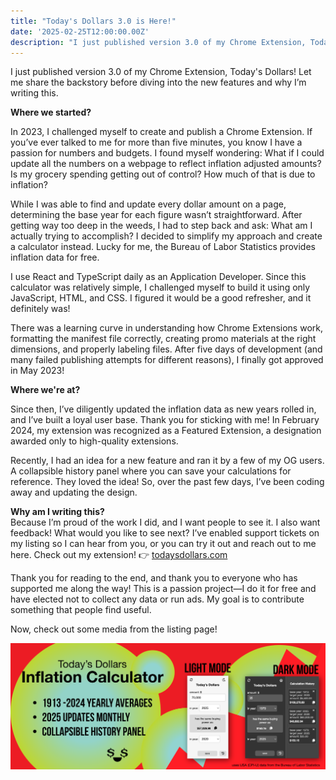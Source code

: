 ```yaml
---
title: "Today's Dollars 3.0 is Here!"
date: '2025-02-25T12:00:00.00Z'
description: "I just published version 3.0 of my Chrome Extension, Today's Dollars! Let me share the backstory."
---
```


I just published version 3.0 of my Chrome Extension, Today's Dollars! Let me share the backstory before diving into the new features and why I’m writing this.

**Where we started?**

In 2023, I challenged myself to create and publish a Chrome Extension. If you’ve ever talked to me for more than five minutes, you know I have a passion for numbers and budgets. I found myself wondering: What if I could update all the numbers on a webpage to reflect inflation adjusted amounts? Is my grocery spending getting out of control? How much of that is due to inflation?

While I was able to find and update every dollar amount on a page, determining the base year for each figure wasn’t straightforward. After getting way too deep in the weeds, I had to step back and ask: What am I actually trying to accomplish? I decided to simplify my approach and create a calculator instead. Lucky for me, the Bureau of Labor Statistics provides inflation data for free.

I use React and TypeScript daily as an Application Developer. Since this calculator was relatively simple, I challenged myself to build it using only JavaScript, HTML, and CSS. I figured it would be a good refresher, and it definitely was!

There was a learning curve in understanding how Chrome Extensions work, formatting the manifest file correctly, creating promo materials at the right dimensions, and properly labeling files. After five days of development (and many failed publishing attempts for different reasons), I finally got approved in May 2023!

**Where we're at?**

Since then, I’ve diligently updated the inflation data as new years rolled in, and I’ve built a loyal user base. Thank you for sticking with me! In February 2024, my extension was recognized as a Featured Extension, a designation awarded only to high-quality extensions.

Recently, I had an idea for a new feature and ran it by a few of my OG users. A collapsible history panel where you can save your calculations for reference. They loved the idea! So, over the past few days, I’ve been coding away and updating the design.

**Why am I writing this?**  
Because I’m proud of the work I did, and I want people to see it. I also want feedback! What would you like to see next? I’ve enabled support tickets on my listing so I can hear from you, or you can try it out and reach out to me here. Check out my extension! 👉 [todaysdollars.com](https://chromewebstore.google.com/detail/todays-dollars/bfdehmfnafpnhfgaocbkjdidgcomapik)

Thank you for reading to the end, and thank you to everyone who has supported me along the way! This is a passion project—I do it for free and have elected not to collect any data or run ads. My goal is to contribute something that people find useful.

Now, check out some media from the listing page!

![Listing Page](./listing-page-marquee.png)
